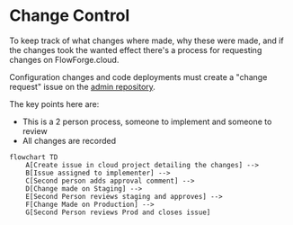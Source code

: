 # Change Control

To keep track of what changes where made, why these were made, and if the changes
took the wanted effect there's a process for requesting changes on FlowForge.cloud.

Configuration changes and code deployments must create a "change request" issue
on the [admin repository](https://github.com/flowforge/admin/issues/new/choose).

The key points here are:
- This is a 2 person process, someone to implement and someone to review
- All changes are recorded

```mermaid
flowchart TD
    A[Create issue in cloud project detailing the changes] -->  
    B[Issue assigned to implementer] --> 
    C[Second person adds approval comment] --> 
    D[Change made on Staging] --> 
    E[Second Person reviews staging and approves] --> 
    F[Change Made on Production] --> 
    G[Second Person reviews Prod and closes issue]
```
